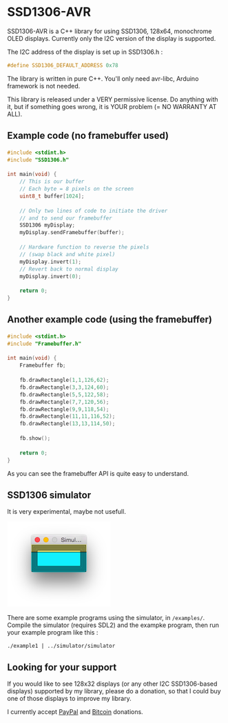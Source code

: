 # SSD1306-AVR

SSD1306-AVR is a C++ library for using SSD1306, 128x64, monochrome OLED displays. Currently only the I2C version of the display is supported.

The I2C address of the display is set up in SSD1306.h :
```C
#define SSD1306_DEFAULT_ADDRESS 0x78
```

The library is written in pure C++. You'll only need avr-libc, Arduino framework is not needed.

This library is released under a VERY permissive license. Do anything with it, but if something goes wrong, it is YOUR problem (= NO WARRANTY AT ALL).

## Example code (no framebuffer used)

```C++
#include <stdint.h>
#include "SSD1306.h"

int main(void) {
    // This is our buffer
    // Each byte = 8 pixels on the screen
    uint8_t buffer[1024];

    // Only two lines of code to initiate the driver
    // and to send our framebuffer
    SSD1306 myDisplay;
    myDisplay.sendFramebuffer(buffer);

    // Hardware function to reverse the pixels
    // (swap black and white pixel)
    myDisplay.invert(1);
    // Revert back to normal display
    myDisplay.invert(0);

    return 0;
}
```

## Another example code (using the framebuffer)

```C++
#include <stdint.h>
#include "Framebuffer.h"

int main(void) {
    Framebuffer fb;

    fb.drawRectangle(1,1,126,62);
    fb.drawRectangle(3,3,124,60);
    fb.drawRectangle(5,5,122,58);
    fb.drawRectangle(7,7,120,56);
    fb.drawRectangle(9,9,118,54);
    fb.drawRectangle(11,11,116,52);
    fb.drawRectangle(13,13,114,50);
    
    fb.show();

    return 0;
}
```

As you can see the framebuffer API is quite easy to understand.

## SSD1306 simulator

It is very experimental, maybe not usefull.

![The simulator in action](img/simulator1.png)

There are some example programs using the simulator, in `/examples/`. Compile the simulator (requires SDL2) and the exampke program, then run your example program like this :

```shell
./example1 | ../simulator/simulator
```

## Looking for your support

If you would like to see 128x32 displays (or any other I2C SSD1306-based displays) supported by my library, please do a donation, so that I could buy one of those displays to improve my library.

I currently accept [PayPal](https://www.paypal.com/cgi-bin/webscr?cmd=_s-xclick&hosted_button_id=K65LZXQXASC8E) and [Bitcoin](https://blockchain.info/address/13XFkvDBm8iqbwVC1egYZ8sCSu72eebJ7N) donations.
